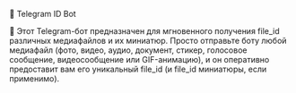🤖 Telegram ID Bot

📖 Этот Telegram-бот предназначен для мгновенного получения file_id различных медиафайлов и их миниатюр. Просто отправьте боту любой медиафайл (фото, видео, аудио, документ, стикер, голосовое сообщение, видеосообщение или GIF-анимацию), и он оперативно предоставит вам его уникальный file_id (и file_id миниатюры, если применимо).
